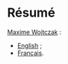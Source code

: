 Résumé
======

[Maxime Wojtczak](http://maxwo.github.io/ "Maxime Wojtczak online résumés") :
*   [English](http://maxwo.github.io/resume_en.html "Maxime Wojtczak résumé") ;
*   [Français](http://maxwo.github.io/resume_fr.html "Maxime Wojtczak Curriculum Vitæ").
